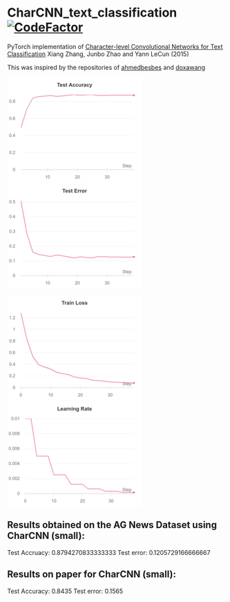 # CharCNN_text_classification [![CodeFactor](https://www.codefactor.io/repository/github/sridhar98/charcnn_text_classification/badge/master)](https://www.codefactor.io/repository/github/sridhar98/charcnn_text_classification/overview/master)
PyTorch implementation of [Character-level Convolutional Networks for Text
Classification](https://arxiv.org/abs/1509.01626) Xiang Zhang, Junbo Zhao and Yann LeCun (2015)

This was inspired by the repositories of [ahmedbesbes](https://github.com/ahmedbesbes/character-based-cnn) and [doxawang](https://github.com/doxawang/char-cnn-text-classification-pytorch)

![test accuracy](https://raw.githubusercontent.com/Sridhar98/CharCNN_text_classification/master/test_acc.png "Test Accuracy") ![test error](https://raw.githubusercontent.com/Sridhar98/CharCNN_text_classification/master/test_err.png "Test Error")

![train loss](https://raw.githubusercontent.com/Sridhar98/CharCNN_text_classification/master/train_loss.png "Train Loss") ![learning rate](https://raw.githubusercontent.com/Sridhar98/CharCNN_text_classification/master/lr.png "Learning Rate")

## Results obtained on the AG News Dataset using CharCNN (small):
Test Accruacy: 0.8794270833333333
Test error: 0.1205729166666667

## Results on paper for CharCNN (small):
Test Accuracy: 0.8435
Test error: 0.1565
